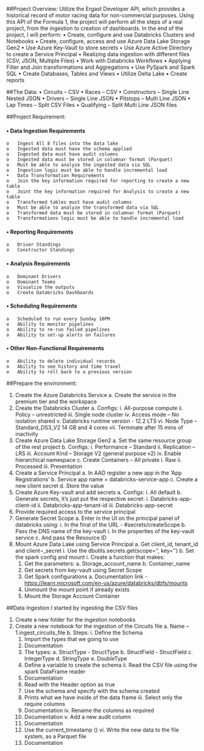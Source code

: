 ##Project Overview:
Utilize the Ergast Developer API, which provides a historical record of motor racing data for non-commercial purposes. Using this API of the Formula 1, the project will perform all the steps of a real project, from the ingestion to creation of dashboards. In the end of the project, I will perform:
  •	 Create, configure and use Databricks Clusters and Notebooks
  •	Create, configure, access and use Azure Data Lake Storage Gen2
  •	Use Azure Key-Vault to store secrets
  •	Use Azure Active Directory to create a Service Principal
  •	Realizing data ingestion with different files (CSV, JSON, Multiple Files)
  •	Work with Databricks Workflows
  •	Applying Filter and Join transformations and Aggregations
  •	Use PySpark and Spark SQL
  •	Create Databases, Tables and Views
  •	Utilize Delta Lake
  •	Create reports

##The Data:
  •	Circuits – CSV
  •	Races – CSV
  •	Constructors – Single Line Nested JSON
  •	Drivers – Single Line JSON
  •	Pitstops – Multi Line JSON
  •	Lap Times – Split CSV Files
  •	Qualifying – Split Multi Line JSON files
 
##Project Requirement:
####  •	Data Ingestion Requirements
    o	Ingest All 8 files into the data lake
    o	Ingested data must have the schema applied
    o	Ingested data must have audit columns
    o	Ingested data must be stored in columnar format (Parquet)
    o	Must be able to analyze the ingested data via SQL
    o	Ingestion logic must be able to handle incremental load
    •	Data Transformation Requirements
    o	Join the key information required for reporting to create a new table
    o	Joint the key information required for Analysis to create a new table
    o	Transformed tables must have audit columns
    o	Must be able to analyze the transformed data via SQL
    o	Transformed data must be stored in columnar format (Parquet)
    o	Transformations logic must be able to handle incremental load
####  •	Reporting Requirements
    o	Driver Standings
    o	Constructor Standings
####  •	Analysis Requirements
    o	Dominant Drivers
    o	Dominant Teams
    o	Visualize the outputs
    o	Create Databricks Dashboards
####  •	Scheduling Requirements
    o	Scheduled to run every Sunday 10PM
    o	Ability to monitor pipelines
    o	Ability to re-run failed pipelines
    o	Ability to set-up alerts on failures
####  •	Other Non-Functional Requirements
    o	Ability to delete individual records
    o	Ability to see history and time travel
    o	Ability to roll back to a previous version

##Prepare the environment:
  1. Create the Azure Databricks Service
    a.	Create the service in the premium tier and the workspace
  2. Create the Databricks Cluster
    a.	Configs:
      i.	All-purpose compute
      ii.	Policy – unrestricted
      iii.	Single node cluster
      iv.	Access mode – No isolation shared
      v.	Databricks runtime version - 12.2 LTS
      vi.	Node Type – Standard_DS3_V2 14 GB and 4 cores
      vii.	Terminate after 15 mins of inactivity
  3.	Create Azure Data Lake Storage Gen2
    a.	Set the same resource group of the rest project 
    b.	Configs:
      i.	Performance – Standard
      ii.	Replication – LRS
      iii.	Account Kind – Storage V2 (general purpose v2)
      iv.	Enable hierarchical namespace
    c.	Create Containers – All private
      i.	Raw 
      ii.	Processed
      iii.	Presentation 
  4.	Create a Service Principal
    a.	In AAD register a new app in the ‘App Registrations’
    b.	Service app name = databricks-service-app
    c.	Create a new client secret 
    d.	Store the value
  5.	Create Azure Key-vault and add secrets
    a.	Configs:
      i.	All default
    b.	Generate secrets, it’s just put the respective secret:
      i.	Databricks-app-client-id
      ii.	Databricks-app-tenant-id
      iii.	Databricks-app-secret
  6.	Provide required access to the service principal
  7.	Generate Secret Scope
    a.	Enter in the UI on the principal panel of databricks using:
      i.	In the final of the URL - #secrets/createScope
    b.	Pass the DNS name of the key-vault
      i.	In the properties of the key-vault service
    c.	And pass the Resource ID 
   8.	Mount Azure Data Lake using Service Principal
    a.	Get client_id, tenant_id and client¬_secret 
      i.	Use the dbutils.secrets.get(scope=’’, key=’’)
    b.	Set the spark config and mount
      i.	Create a function that makes:
        1.	Get the parameters:
          a.	Storage_account_name
          b.	Container_name
        2.	Get secrets from key-vault using Secret Scope
        3.	Get Spark configurations
          a.	Documentation link - https://learn.microsoft.com/en-us/azure/databricks/dbfs/mounts
        4.	Unmount the mount point if already exists
        5.	Mount the Storage Account Container


##Data Ingestion
 I started by ingesting the CSV files
  1.	Create a new folder for the ingestion notebooks
  2.	Create a new notebook for the ingestion of the Circuits file
    a.	Name – 1.ingest_circuits_file
    b.	Steps:
      i.	Define the Schema
        1.	Import the types that we going to use
        2.	Documentation
        3.	The types:
          a.	StructType - StructType
          b.	StructField - StructField
          c.	IntegerType
          d.	StringType
          e.	DoubleType
        4.	Define a variable to create the schema
      ii.	Read the CSV file using the spark DataFrame reader
        1.	Documentation
        2.	Read with the Header option as true
        3.	Use the schema and specify with the schema created 
        4.	Prints what we have inside of the data frame
      iii.	Select only the require columns
        1.	Documentation
      iv.	Rename the columns as required
        1.	Documentation
      v.	Add a new audit column 
        1.	Documentation
        2.	Use the current_timestamp ()
      vi.	Write the new data to the file system, as a Parquet file
        1.	Documentation
